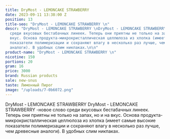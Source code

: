 ```yaml
---
title: DryMost - LEMONCAKE STRAWBERRY
date: 2023-09-11 13:38:00 Z
position: 13
title-seo: "DryMost - LEMONCAKE STRAWBERRY \n"
descr: "DryMost - LEMONCAKE STRAWBERRY \nDryMost - LEMONCAKE STRAWBERRY  -новое слово
  среди вкусовых бестабачных линеек. Теперь они приятны не только на запах, но и на
  вкус. Основа продукта-микрокристаллическая целлюлоза из хлопка (имеет самые высокие
  показатели полимеризации и сохраняют влагу в несколько раз лучше, чем древесные
  аналоги). В удобных слим никпаках.\n\n"
product-name: "DryMost - LEMONCAKE STRAWBERRY \n"
nicotine: 150
portions: 20
gram: 16
price: 3000
brand: Russian products
sale: new-snus
taste: Лимонный Пирог
image: "/uploads/7-0b6072.png"
---
```


DryMost - LEMONCAKE STRAWBERRY 
DryMost - LEMONCAKE STRAWBERRY  -новое слово среди вкусовых бестабачных линеек. Теперь они приятны не только на запах, но и на вкус. Основа продукта-микрокристаллическая целлюлоза из хлопка (имеет самые высокие показатели полимеризации и сохраняют влагу в несколько раз лучше, чем древесные аналоги). В удобных слим никпаках.


